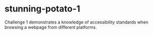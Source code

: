 # stunning-potato-1
Challenge 1 demonstrates a knowledge of accessibility standards when browsing a webpage from different platforms.
